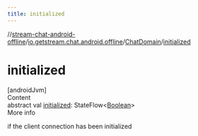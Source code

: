 ```yaml
---
title: initialized
---
```

//[stream-chat-android-offline](../../../index.md)/[io.getstream.chat.android.offline](../index.md)/[ChatDomain](index.md)/[initialized](initialized.md)



# initialized  
[androidJvm]  
Content  
abstract val [initialized](initialized.md): StateFlow&lt;[Boolean](https://kotlinlang.org/api/latest/jvm/stdlib/kotlin/-boolean/index.html)&gt;  
More info  


if the client connection has been initialized

  



